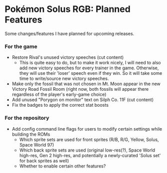 # Pokémon Solus RGB: Planned Features

Some changes/features I have planned for upcoming releases.

### For the game
- Restore Rival's unused victory speeches (cut content)
    - This is quite easy to do, but to make it work nicely, I will need to also add new victory speeches for every trainer in the game. Otherwise, they will use their 'loser' speech even if they win. So it will take some time to write/source new victory speeches.
- Make only the fossil that was not chosen in Mt. Moon appear in the new Victory Road Fossil Room (right now, both fossils will appear there regardless of the player's early-game choice)
- Add unused "Porygon on monitor" text on Silph Co. 11F (cut content)
- Fix the badges to apply the correct stat boosts

### For the repository
- Add config command line flags for users to modify certain settings while building the ROMs
    - Which sprite sets are used for front sprites (R/B, R/G, Yellow, Solus, Space World 97)
    - Which back sprite sets are used (original low-res(?), Space World high-res, Gen 2 high-res, and potentially a newly-curated 'Solus set' for back sprites as well)
    - Whether to enable certain other features?